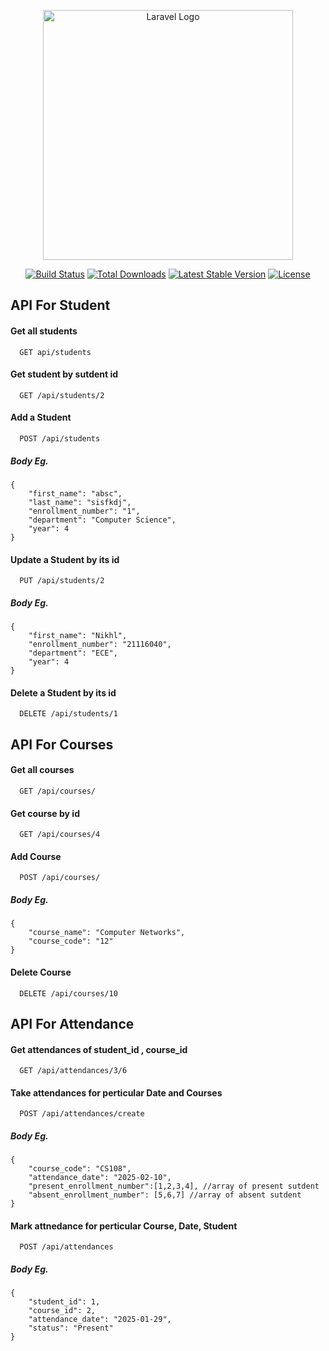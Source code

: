 <p align="center"><a href="https://laravel.com" target="_blank"><img src="https://raw.githubusercontent.com/laravel/art/master/logo-lockup/5%20SVG/2%20CMYK/1%20Full%20Color/laravel-logolockup-cmyk-red.svg" width="400" alt="Laravel Logo"></a></p>

<p align="center">
<a href="https://github.com/laravel/framework/actions"><img src="https://github.com/laravel/framework/workflows/tests/badge.svg" alt="Build Status"></a>
<a href="https://packagist.org/packages/laravel/framework"><img src="https://img.shields.io/packagist/dt/laravel/framework" alt="Total Downloads"></a>
<a href="https://packagist.org/packages/laravel/framework"><img src="https://img.shields.io/packagist/v/laravel/framework" alt="Latest Stable Version"></a>
<a href="https://packagist.org/packages/laravel/framework"><img src="https://img.shields.io/packagist/l/laravel/framework" alt="License"></a>
</p>




## API For Student

#### Get all students

```http
  GET api/students
```

#### Get student by sutdent id

```http
  GET /api/students/2
```



#### Add a Student
```http
  POST /api/students
```
##### Body Eg.
```
{
    "first_name": "absc",
    "last_name": "sisfkdj",
    "enrollment_number": "1",
    "department": "Computer Science",
    "year": 4
}
```


#### Update a Student by its id
```http
  PUT /api/students/2
```
##### Body Eg.
```
{
    "first_name": "Nikhl",
    "enrollment_number": "21116040",
    "department": "ECE",
    "year": 4
}
```

#### Delete a Student by its id
```http
  DELETE /api/students/1
```


## API For Courses
#### Get all courses
```http
  GET /api/courses/
```

#### Get course by id
```http
  GET /api/courses/4
```

#### Add Course
```http
  POST /api/courses/
```
##### Body Eg.
```
{
    "course_name": "Computer Networks",
    "course_code": "12"
}
```


#### Delete Course
```http
  DELETE /api/courses/10
```

## API For Attendance

#### Get attendances of student_id , course_id
```http
  GET /api/attendances/3/6
```

#### Take attendances for perticular Date and Courses
```http
  POST /api/attendances/create
```
##### Body Eg.
```
{
    "course_code": "CS108",
    "attendance_date": "2025-02-10",
    "present_enrollment_number":[1,2,3,4], //array of present sutdent 
    "absent_enrollment_number": [5,6,7] //array of absent sutdent 
}
```


#### Mark attnedance for perticular Course, Date, Student
```http
  POST /api/attendances
```
##### Body Eg.
```
{
    "student_id": 1,
    "course_id": 2,
    "attendance_date": "2025-01-29",
    "status": "Present"
}
```













